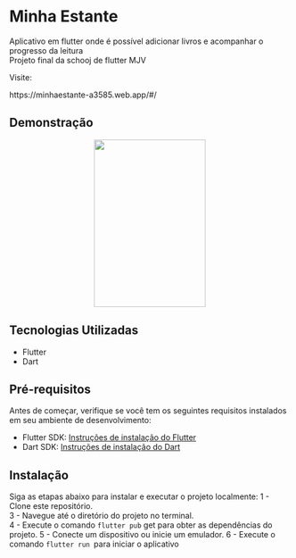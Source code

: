# Minha Estante

Aplicativo em flutter onde é possível adicionar livros e acompanhar o progresso da leitura <br>
Projeto final da schooj de flutter MJV
<p class="bold"> Visite:</p>
https://minhaestante-a3585.web.app/#/

## Demonstração
 <div align="center">  
    <img src="https://github.com/Rosines-Almeida/minha_estante/assets/39601714/4c56f57c-0b1f-4a95-b784-9f6c2c689b69" width="200" height ="300" />
 </div> 

## Tecnologias Utilizadas

- Flutter
- Dart

## Pré-requisitos

Antes de começar, verifique se você tem os seguintes requisitos instalados em seu ambiente de desenvolvimento:

- Flutter SDK: [Instruções de instalação do Flutter](https://flutter.dev/docs/get-started/install)
- Dart SDK: [Instruções de instalação do Dart](https://dart.dev/get-dart)

## Instalação

Siga as etapas abaixo para instalar e executar o projeto localmente:
1 - Clone este repositório. <br>
3 - Navegue até o diretório do projeto no terminal.<br>
4 - Execute o comando ``flutter pub`` get para obter as dependências do projeto.
5 - Conecte um dispositivo ou inicie um emulador.
6 - Execute o comando ``flutter run ``para iniciar o aplicativo

 

